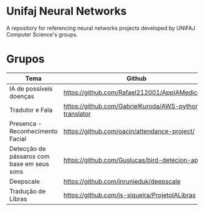 # Unifaj Neural Networks
A repository for referencing neural networks projects developed by UNIFAJ Computer Science's groups.

# Grupos

| Tema         | Github         |
|------	|--------	|
|IA de possíveis doenças|https://github.com/Rafael212001/AppIAMedico.git|
|Tradutor e Fala|https://github.com/GabrielKuroda/AWS-python-translator|
|Presenca - Reconhecimento Facial|https://github.com/oacin/attendance-project/|
|Detecção de pássaros com base em seus sons|https://github.com/Guslucas/bird-detecion-app|
|Deepscale|https://github.com/inrunieduk/deepscale|
|Tradução de Libras|https://github.com/js-siqueira/ProjetoIALibras|
